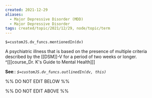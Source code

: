 ```yaml
---
created: 2021-12-29 
aliases:
  - Major Depressive Disorder (MDD)
  - Major Depressive Disorder 
tags: created/topic/2021/12/29, node/topic/term
---
```

`$=customJS.dv_funcs.mentionedIn(dv)`

A psychiatric illness that is based on the presence of multiple criteria described by the [[DSM]]-V for a period of two weeks or longer.
 ^[[[course_Dr. K's Guide to Mental Health]]]

**See**::
*`$=customJS.dv_funcs.outlinedIn(dv, this)`*

%% DO NOT EDIT BELOW %%

%% DO NOT EDIT ABOVE %%
